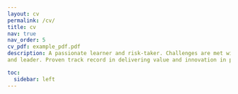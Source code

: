```yaml
---
layout: cv
permalink: /cv/
title: cv
nav: true
nav_order: 5
cv_pdf: example_pdf.pdf
description: A passionate learner and risk-taker. Challenges are met with enthusiasm, and victory is savored. A results-oriented and strongly motivated learner, researcher,
and leader. Proven track record in delivering value and innovation in planning, research, and strategy.

toc:
  sidebar: left
---
```

